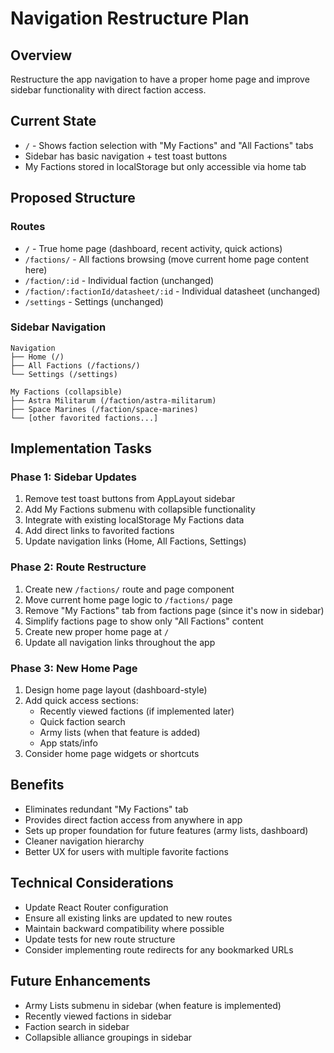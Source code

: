 # Navigation Restructure Plan

## Overview
Restructure the app navigation to have a proper home page and improve sidebar functionality with direct faction access.

## Current State
- `/` - Shows faction selection with "My Factions" and "All Factions" tabs
- Sidebar has basic navigation + test toast buttons
- My Factions stored in localStorage but only accessible via home tab

## Proposed Structure

### Routes
- `/` - True home page (dashboard, recent activity, quick actions)
- `/factions/` - All factions browsing (move current home page content here)
- `/faction/:id` - Individual faction (unchanged)
- `/faction/:factionId/datasheet/:id` - Individual datasheet (unchanged)
- `/settings` - Settings (unchanged)

### Sidebar Navigation
```
Navigation
├── Home (/)
├── All Factions (/factions/)
└── Settings (/settings)

My Factions (collapsible)
├── Astra Militarum (/faction/astra-militarum)
├── Space Marines (/faction/space-marines)
└── [other favorited factions...]
```

## Implementation Tasks

### Phase 1: Sidebar Updates
1. Remove test toast buttons from AppLayout sidebar
2. Add My Factions submenu with collapsible functionality
3. Integrate with existing localStorage My Factions data
4. Add direct links to favorited factions
5. Update navigation links (Home, All Factions, Settings)

### Phase 2: Route Restructure  
1. Create new `/factions/` route and page component
2. Move current home page logic to `/factions/` page
3. Remove "My Factions" tab from factions page (since it's now in sidebar)
4. Simplify factions page to show only "All Factions" content
5. Create new proper home page at `/`
6. Update all navigation links throughout the app

### Phase 3: New Home Page
1. Design home page layout (dashboard-style)
2. Add quick access sections:
   - Recently viewed factions (if implemented later)
   - Quick faction search
   - Army lists (when that feature is added)
   - App stats/info
3. Consider home page widgets or shortcuts

## Benefits
- Eliminates redundant "My Factions" tab
- Provides direct faction access from anywhere in app
- Sets up proper foundation for future features (army lists, dashboard)
- Cleaner navigation hierarchy
- Better UX for users with multiple favorite factions

## Technical Considerations
- Update React Router configuration
- Ensure all existing links are updated to new routes
- Maintain backward compatibility where possible
- Update tests for new route structure
- Consider implementing route redirects for any bookmarked URLs

## Future Enhancements
- Army Lists submenu in sidebar (when feature is implemented)
- Recently viewed factions in sidebar
- Faction search in sidebar
- Collapsible alliance groupings in sidebar
